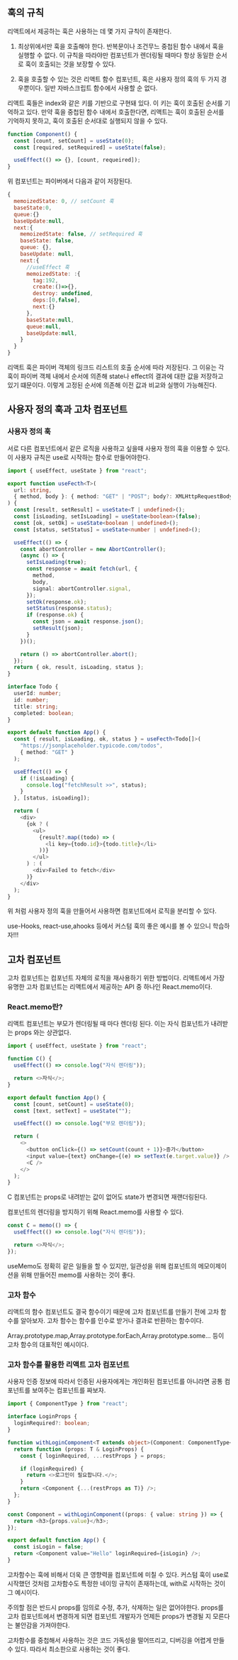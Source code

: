 ## 훅의 규칙

리액트에서 제공하는 훅은 사용하는 데 몇 가지 규칙이 존재한다.

1. 최상위에서만 훅을 호출해야 한다. 반복문이나 조건무느 중첩된 함수 내에서 훅을 실행할 수 없다. 이 규칙을 따라야만 컴포넌트가 렌더링될 때마다 항상 동일한 순서로 훅이 호출되는 것을 보장할 수 있다.

2. 훅을 호출할 수 있는 것은 리액트 함수 컴포넌트, 혹은 사용자 정의 훅의 두 가지 경우뿐이다. 일반 자바스크립트 함수에서 사용할 순 없다.

리액트 훅들은 index와 같은 키를 기반으로 구현돼 있다. 이 키는 훅이 호출된 순서를 기억하고 있다. 만약 훅을 중첩된 함수 내에서 호출한다면, 리액트는 훅이 호출된 순서를 기억하지 못하고, 훅이 호출된 순서대로 실행되지 않을 수 있다.

```javascript
function Component() {
  const [count, setCount] = useState(0);
  const [required, setRequired] = useState(false);

  useEffect(() => {}, [count, requeired]);
}
```

위 컴포넌트는 파이버에서 다음과 같이 저장된다.

```javascript
{
  memoizedState: 0, // setCount 훅
  baseState:0,
  queue:{}
  baseUpdate:null,
  next:{
    memoizedState: false, // setRequired 훅
    baseState: false,
    queue: {},
    baseUpdate: null,
    next:{
      //useEffect 훅
      memoizedState: :{
        tag:192,
        create:()=>{},
        destroy: undefined,
        deps:[0,false],
        next:{}
      },
      baseState:null,
      queue:null,
      baseUpdate:null,
    }
  }
}
```

리액트 훅은 파이버 객체의 링크드 리스트의 호출 순서에 따라 저장된다. 그 이유는 각 훅이 파이버 객체 내에서 순서에 의존해 state나 effect의 결과에 대한 값을 저장하고 있기 떄문이다. 이렇게 고정된 순서에 의존해 이전 값과 비교와 실행이 가능해진다.

## 사용자 정의 훅과 고차 컴포넌트

### 사용자 정의 훅

서로 다른 컴포넌트에서 같은 로직을 사용하고 싶을때 사용자 정의 훅을 이용할 수 있다.
이 사용자 규칙은 use로 시작하는 함수로 만들어야한다.

```typescript
import { useEffect, useState } from "react";

export function useFecth<T>(
  url: string,
  { method, body }: { method: "GET" | "POST"; body?: XMLHttpRequestBodyInit }
) {
  const [result, setResult] = useState<T | undefined>();
  const [isLoading, setIsLoading] = useState<boolean>(false);
  const [ok, setOk] = useState<boolean | undefined>();
  const [status, setStatus] = useState<number | undefined>();

  useEffect(() => {
    const abortController = new AbortController();
    (async () => {
      setIsLoading(true);
      const response = await fetch(url, {
        method,
        body,
        signal: abortController.signal,
      });
      setOk(response.ok);
      setStatus(response.status);
      if (response.ok) {
        const json = await response.json();
        setResult(json);
      }
    })();

    return () => abortController.abort();
  });
  return { ok, result, isLoading, status };
}

interface Todo {
  userId: number;
  id: number;
  title: string;
  completed: boolean;
}

export default function App() {
  const { result, isLoading, ok, status } = useFecth<Todo[]>(
    "https://jsonplaceholder.typicode.com/todos",
    { method: "GET" }
  );

  useEffect(() => {
    if (!isLoading) {
      console.log("fetchResult >>", status);
    }
  }, [status, isLoading]);

  return (
    <div>
      {ok ? (
        <ul>
          {result?.map((todo) => (
            <li key={todo.id}>{todo.title}</li>
          ))}
        </ul>
      ) : (
        <div>Failed to fetch</div>
      )}
    </div>
  );
}
```

위 처럼 사용자 정의 훅을 만들어서 사용하면 컴포넌트에서 로직을 분리할 수 있다.

use-Hooks, react-use,ahooks 등에서 커스텀 훅의 좋은 예시를 볼 수 있으니 학습하자!!!

## 고차 컴포넌트

고차 컴포넌트는 컴포넌트 자체의 로직을 재사용하기 위한 방법이다. 리액트에서 가장 유명한 고차 컴포넌트는 리액트에서 제공하는 API 중 하나인 React.memo이다.

### React.memo란?

리액트 컴포넌트는 부모가 렌더링될 때 마다 렌더링 된다. 이는 자식 컴포넌트가 내려받는 props 와는 상관없다.

```javascript
import { useEffect, useState } from "react";

function C() {
  useEffect(() => console.log("자식 렌더링"));

  return <>자식</>;
}

export default function App() {
  const [count, setCount] = useState(0);
  const [text, setText] = useState("");

  useEffect(() => console.log("부모 렌더링"));

  return (
    <>
      <button onClick={() => setCount(count + 1)}>증가</button>
      <input value={text} onChange={(e) => setText(e.target.value)} />
      <C />
    </>
  );
}
```

C 컴포넌트는 props로 내려받는 값이 없어도 state가 변경되면 재랜더링된다.

컴포넌트의 렌더링을 방지하기 위해 React.memo를 사용할 수 있다.

```javascript
const C = memo(() => {
  useEffect(() => console.log("자식 렌더링"));

  return <>자식</>;
});
```

useMemo도 정확히 같은 일들을 할 수 있지만, 일관성을 위해 컴포넌트의 메모이제이션을 위해 만들어진 memo를 사용하는 것이 좋다.

### 고차 함수

리액트의 함수 컴포넌트도 결국 함수이기 때문에 고차 컴포넌트를 만들기 전에 고차 함수를 알아보자. 고차 함수는 함수를 인수로 받거나 결과로 반환하는 함수이다.

Array.prototype.map,Array.prototype.forEach,Array.prototype.some... 등이 고차 함수의 대표적인 예시이다.

### 고차 함수를 활용한 리액트 고차 컴포넌트

사용자 인증 정보에 따라서 인증된 사용자에게는 개인화된 컴포넌트를 아니라면 공통 컴포넌트를 보여주는 컴포넌트를 짜보자.

```typescript
import { ComponentType } from "react";

interface LoginProps {
  loginRequired?: boolean;
}

function withLoginComponent<T extends object>(Component: ComponentType<T>) {
  return function (props: T & LoginProps) {
    const { loginRequired, ...restProps } = props;

    if (loginRequired) {
      return <>로그인이 필요합니다.</>;
    }
    return <Component {...(restProps as T)} />;
  };
}

const Component = withLoginComponent((props: { value: string }) => {
  return <h3>{props.value}</h3>;
});

export default function App() {
  const isLogin = false;
  return <Component value="Hello" loginRequired={isLogin} />;
}
```

고차함수는 훅에 비해서 더욱 큰 영향력을 컴포넌트에 미칠 수 있다. 커스텀 훅이 use로 시작했던 것처럼 고차함수도 특정한 네이밍 규칙이 존재하는데, with로 시작하는 것이 그 예시이다.

주의할 점은 반드시 props를 임의로 수정, 추가, 삭제하는 일은 없어야한다. props를 고차 컴포넌트에서 변경하게 되면 컴포넌트 개발자가 언제든 props가 변경될 지 모른다는 불안감을 가져야한다.

고차함수를 중첩해서 사용하는 것은 코드 가독성을 떨어뜨리고, 디버깅을 어렵게 만들 수 있다. 따라서 최소한으로 사용하는 것이 좋다.
